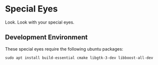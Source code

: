 # Special Eyes

Look. Look with your special eyes.

## Development Environment

These special eyes require the following ubuntu packages:

```
sudo apt install build-essential cmake libgtk-3-dev libboost-all-dev
```